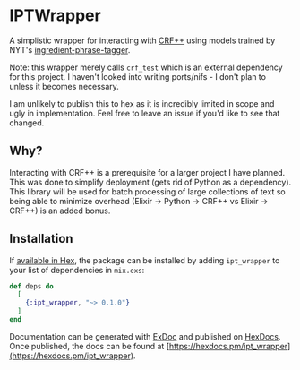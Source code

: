 # IPTWrapper

A simplistic wrapper for interacting with
[CRF++](https://taku910.github.io/crfpp/) using models trained by NYT's
[ingredient-phrase-tagger](https://github.com/NYTimes/ingredient-phrase-tagger/).

Note: this wrapper merely calls `crf_test` which is an external dependency for
this project. I haven't looked into writing ports/nifs  - I don't plan to
unless it becomes necessary.

I am unlikely to publish this to hex as it is incredibly limited in scope and
ugly in implementation. Feel free to leave an issue if you'd like to see that
changed.

## Why?

Interacting with CRF++ is a prerequisite for a larger project I have planned.
This was done to simplify deployment (gets rid of Python as a dependency). This
library will be used for batch processing of large collections of text so being
able to minimize overhead (Elixir -> Python -> CRF++ vs Elixir -> CRF++) is an
added bonus.

## Installation

If [available in Hex](https://hex.pm/docs/publish), the package can be installed
by adding `ipt_wrapper` to your list of dependencies in `mix.exs`:

```elixir
def deps do
  [
    {:ipt_wrapper, "~> 0.1.0"}
  ]
end
```

Documentation can be generated with [ExDoc](https://github.com/elixir-lang/ex_doc)
and published on [HexDocs](https://hexdocs.pm). Once published, the docs can
be found at [https://hexdocs.pm/ipt_wrapper](https://hexdocs.pm/ipt_wrapper).

